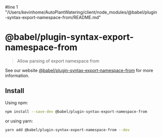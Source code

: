 #line 1 "/Users/kevinhome/AutoPlantWatering/client/node_modules/@babel/plugin-syntax-export-namespace-from/README.md"
# @babel/plugin-syntax-export-namespace-from

> Allow parsing of export namespace from

See our website [@babel/plugin-syntax-export-namespace-from](https://babeljs.io/docs/en/next/babel-plugin-syntax-export-namespace-from.html) for more information.

## Install

Using npm:

```sh
npm install --save-dev @babel/plugin-syntax-export-namespace-from
```

or using yarn:

```sh
yarn add @babel/plugin-syntax-export-namespace-from --dev
```
